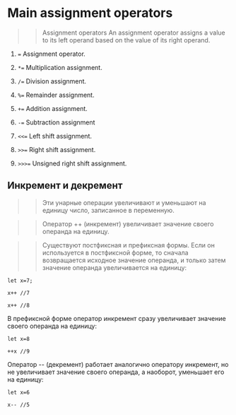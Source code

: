 # Main assignment operators

>>Assignment operators
An assignment operator assigns a value to its left operand based on the value of its right operand.

1. `=` Assignment operator.

2. `*=` Multiplication assignment.

3. `/=` Division assignment.

4. `%=` Remainder assignment.

5. `+=` Addition assignment.

6. `-=` Subtraction assignment

7. `<<=` Left shift assignment.

8. `>>=` Right shift assignment.

9. `>>>=` Unsigned right shift assignment.


## **Инкремент и декремент**
>> Эти унарные операции увеличивают и уменьшают на единицу число, записанное в переменную. 

>>Оператор ++ (инкремент) увеличивает значение своего операнда на единицу. 

>>Существуют постфиксная и префиксная формы. 
>>Если он используется в постфиксной форме, то сначала возвращается исходное значение операнда, и только затем значение операнда увеличивается на единицу:

`let x=7;`

`x++ //7`

`x++ //8`

В префиксной форме оператор инкремент сразу увеличивает значение своего операнда на единицу:

`let x=8`

`++x //9`

Оператор -- (декремент) работает аналогично оператору инкремент, но не увеличивает значение своего операнда, а наоборот, уменьшает его на единицу:

`let x=6`

``x-- //5`` 

